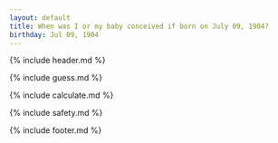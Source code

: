 ```yaml
---
layout: default
title: When was I or my baby conceived if born on July 09, 1904?
birthday: Jul 09, 1904
---
```


{% include header.md %}

{% include guess.md %}

{% include calculate.md %}

{% include safety.md %}

{% include footer.md %}



